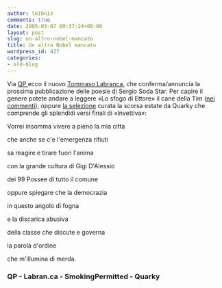 ```yaml
---
author: leibniz
comments: true
date: 2005-03-07 09:37:24+00:00
layout: post
slug: un-altro-nobel-mancato
title: Un altro Nobel mancato
wordpress_id: 427
categories:
- old-blog
---
```


Via [QP ](http://www.quattropassi.net/archives/2005/03/labranca.html)ecco il nuovo [Tommaso Labranca](http://www.labran.ca/),
che conferma/annuncia la prossima pubblicazione delle poesie di Sergio
Soda Star. Per capire il genere potete andare a leggere «Lo sfogo di
Ettore» il cane della Tim ([nei commenti](http://www.smokingpermitted.net/sp/archives/2004/07/traumi.html)), oppure [la selezione](http://quarky.splinder.com/1090592132#2615824) curata la scorsa estate da Quarky che comprende gli splendidi versi finali di «Invettiva»:  



Vorrei insomma vivere a pieno la mia citta  

che anche se c'e l'emergenza rifiuti  

sa reagire e tirare fuori l'anima  

con la grande cultura di Gigi D'Alessio  

dei 99 Possee di tutto il comune  

oppure spiegare che la democrazia  

in questo angolo di fogna  

e la discarica abusiva  

della classe che discute e governa  

la parola d'ordine  

che m'illumina di merda.  




  



### QP - Labran.ca - SmokingPermitted - Quarky

  
  

